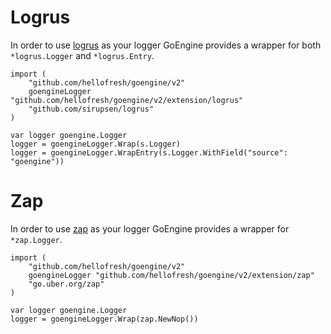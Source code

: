 # Logrus

In order to use [logrus] as your logger GoEngine provides a wrapper for both `*logrus.Logger` and `*logrus.Entry`. 

```golang
import (
	"github.com/hellofresh/goengine/v2"
	goengineLogger "github.com/hellofresh/goengine/v2/extension/logrus"
	"github.com/sirupsen/logrus"
)

var logger goengine.Logger
logger = goengineLogger.Wrap(s.Logger)
logger = goengineLogger.WrapEntry(s.Logger.WithField("source": "goengine"))
```

# Zap

In order to use [zap] as your logger GoEngine provides a wrapper for `*zap.Logger`. 

```golang
import (
	"github.com/hellofresh/goengine/v2"
	goengineLogger "github.com/hellofresh/goengine/v2/extension/zap"
	"go.uber.org/zap"
)

var logger goengine.Logger
logger = goengineLogger.Wrap(zap.NewNop())
```


[logrus]: https://github.com/sirupsen/logrus
[zap]: https://github.com/uber-go/zap/
